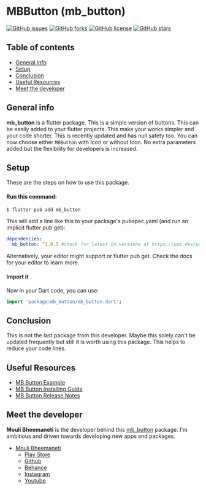# MBButton (mb_button)

[![GitHub issues](https://img.shields.io/github/issues/moulibheemaneti/mb_button)](https://github.com/moulibheemaneti/mb_button/issues)
[![GitHub forks](https://img.shields.io/github/forks/moulibheemaneti/mb_button)](https://github.com/moulibheemaneti/mb_button/network)
[![GitHub license](https://img.shields.io/github/license/moulibheemaneti/mb_button)](https://github.com/moulibheemaneti/mb_button/blob/master/LICENSE)
[![GitHub stars](https://img.shields.io/github/stars/moulibheemaneti/mb_button)](https://github.com/moulibheemaneti/mb_button/stargazers)

## Table of contents
* [General info](#general-info)
* [Setup](#setup)
* [Conclusion](#conclusion)
* [Useful Resources](#useful-resources)
* [Meet the developer](#meet-the-developer)

## General info
**mb_button** is a flutter package. This is a simple version of buttons. This can be easily added to your flutter projects. This make your works simpler and your code shorter. This is recently updated and has null safety too. 
You can now choose either `MBButton` with Icon or without Icon. No extra parameters added but the flexibility for developers is increased.
	
## Setup
These are the steps on how to use this package.

#### Run this command:

```
$ flutter pub add mb_button
```

This will add a line like this to your package's pubspec.yaml (and run an implicit flutter pub get):
```yaml
dependencies:
  mb_button: ^1.0.5 #check for latest in versions at https://pub.dev/packages/mb_button/versions
```
Alternatively, your editor might support or flutter pub get. Check the docs for your editor to learn more.

#### Import it
Now in your Dart code, you can use:
```dart
import 'package:mb_button/mb_button.dart';
```

## Conclusion
This is not the last package from this developer. Maybe this solely can't be updated frequently but still it is worth using this package. This helps to reduce your code lines.

## Useful Resources
* [MB Button Example](https://pub.dev/packages/mb_button/example)
* [MB Button Installing Guide](https://pub.dev/packages/mb_button/install)
* [MB Button Release Notes](https://pub.dev/packages/mb_button/changelog)

## Meet the developer
**Mouli Bheemaneti** is the developer behind this [mb_button](https://pub.dev/packages/mb_button) package. I'm ambitious and driven towards developing new apps and packages.
* [Mouli Bheemaneti](https://www.moulibheemaneti.com)
	* [Play Store](https://play.google.com/store/apps/dev?id=5025838786028729109)
	* [Github](https://www.github.com/moulibheemaneti)
	* [Behance](https://www.behance.com/moulibheemaneti)
	* [Instagram](https://www.instagram.com/mouli.bheemaneti)
	* [Youtube](https://www.youtube.com/bemouli)
